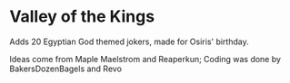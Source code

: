 # Valley of the Kings

Adds 20 Egyptian God themed jokers, made for Osiris' birthday.

Ideas come from Maple Maelstrom and Reaperkun; Coding was done by BakersDozenBagels and Revo
